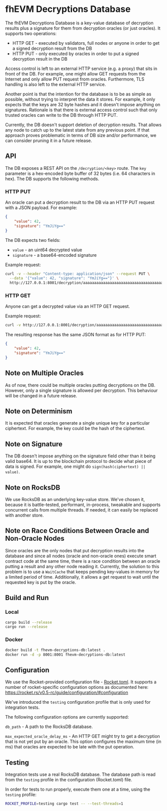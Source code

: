 # fhEVM Decryptions Database

The fhEVM Decryptions Database is a key-value database of decryption results plus a signature for them from decryption oracles (or just oracles). It supports two operations:
* HTTP GET - executed by validators, full nodes or anyone in order to get a signed decryption result from the DB
* HTTP PUT - only executed by oracles in order to put a signed decryption result in the DB

Access control is left to an external HTTP service (e.g. a proxy) that sits in front of the DB. For example, one might allow GET requests from the Internet and only allow PUT request from oracles. Furthermore, TLS handling is also left to the external HTTP service.

Another point is that the intention for the database is to be as simple as possible, without trying to interpret the data it stores. For example, it only expects that the keys are 32 byte hashes and it doesn't impose anything on signatures. Rationale is that there is external access control such that only trusted oracles can write to the DB through HTTP PUT.

Currently, the DB doesn't support deletion of decryption results. That allows any node to catch up to the latest state from any previous point. If that approach proves problematic in terms of DB size and/or performance, we can consider pruning it in a future release.

## API
The DB exposes a REST API on the `/decryption/<key>` route. The `key` parameter is a hex-encoded byte buffer of 32 bytes (i.e. 64 characters in hex).
The DB supports the following methods.

### HTTP PUT
An oracle can put a decryption result to the DB via an HTTP PUT request with a JSON payload. For example:
```json
{
    "value": 42,
    "signature": "YmJiYg=="
}
```
The DB expects two fields:
* `value` - an uint64 decrypted value
* `signature` - a base64-encoded signature

Example request:
```bash
curl -v --header "Content-type: application/json" --request PUT \
  --data '{"value": 42, "signature": "YmJiYg=="}' \
  http://127.0.0.1:8001/decryption/aaaaaaaaaaaaaaaaaaaaaaaaaaaaaaaaaaaaaaaaaaaaaaaaaaaaaaaaaaaaaaaa
```

### HTTP GET
Anyone can get a decrypted value via an HTTP GET request.

Example request:
```bash
curl -v http://127.0.0.1:8001/decryption/aaaaaaaaaaaaaaaaaaaaaaaaaaaaaaaaaaaaaaaaaaaaaaaaaaaaaaaaaaaaaaaa
```

The resulting response has the same JSON format as for HTTP PUT:
```json
{
    "value": 42,
    "signature": "YmJiYg=="
}
```

## Note on Multiple Oracles
As of now, there could be multiple oracles putting decryptions on the DB. However, only a single signature is allowed per decryption. This behaviour will be changed in a future release.

## Note on Determinism
It is expected that oracles generate a single unique key for a particular ciphertext. For example, the key could be the hash of the ciphertext.

## Note on Signature
The DB doesn't impose anything on the signature field other than it being valid base64. It is up to the blockchain protocol to decide what piece of data is signed. For example, one might do `sign(hash(ciphertext) || value)`.

## Note on RocksDB
We use RocksDB as an underlying key-value store. We've chosen it, because it is battle-tested, performant, in-process, tweakable and supports concurrent calls from multiple threads. If needed, it can easily be replaced with another store.

## Note on Race Conditions Between Oracle and Non-Oracle Nodes
Since oracles are the only nodes that put decryption results into the database and since all nodes (oracle and non-oracle ones) execute smart contract code at the same time, there is a race condition between an oracle putting a result and any other node reading it. Currently, the solution to this problem is to use a `WaitCache` that keeps pending key-values in memory for a limited period of time. Additionally, it allows a get request to wait until the requested key is put by the oracle.

## Build and Run
### Local
```bash
cargo build --release
cargo run --release
```

### Docker
```bash
docker build -t fhevm-decryptions-db:latest .
docker run -d -p 8001:8001 fhevm-decryptions-db:latest
```

## Configuration
We use the Rocket-provided configuration file - [Rocket.toml](Rocket.toml). It supports a number of rocket-specific configuration options as documented here: https://rocket.rs/v0.5-rc/guide/configuration/#configuration

We've introduced the `testing` configuration profile that is only used for integration tests.

The following configuration options are currently supported:

`db_path` - A path to the RocksDB database.

`max_expected_oracle_delay_ms` - An HTTP GET might try to get a decryption that is not yet put by an oracle. This option configures the maximum time (in ms) that oracles are expected to be late with the put operation.

## Testing
Integration tests use a real RocksDB database. The database path is read from the `testing` profile in the configuration (Rocket.toml) file.

In order for tests to run properly, execute them one at a time, using the `testing` profile:
```bash
ROCKET_PROFILE=testing cargo test -- --test-threads=1
```
